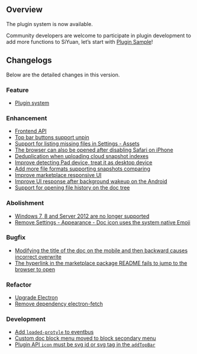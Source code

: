 ## Overview

The plugin system is now available.

Community developers are welcome to participate in plugin development to add more functions to SiYuan, let’s start with [Plugin Sample](https://github.com/siyuan-note/plugin-sample)!

## Changelogs

Below are the detailed changes in this version.

### Feature

* [Plugin system](https://github.com/siyuan-note/siyuan/issues/5086)

### Enhancement

* [Frontend API](https://github.com/siyuan-note/siyuan/issues/5066)
* [Top bar buttons support unpin](https://github.com/siyuan-note/siyuan/issues/8345)
* [Support for listing missing files in Settings - Assets](https://github.com/siyuan-note/siyuan/issues/8383)
* [The browser can also be opened after disabling Safari on iPhone](https://github.com/siyuan-note/siyuan/issues/8384)
* [Deduplication when uploading cloud snapshot indexes](https://github.com/siyuan-note/siyuan/issues/8424)
* [Improve detecting Pad device, treat it as desktop device](https://github.com/siyuan-note/siyuan/issues/8435)
* [Add more file formats supporting snapshots comparing](https://github.com/siyuan-note/siyuan/issues/8438)
* [Improve marketplace responsive UI](https://github.com/siyuan-note/siyuan/issues/8439)
* [Improve UI response after background wakeup on the Android](https://github.com/siyuan-note/siyuan/issues/8441)
* [Support for opening file history on the doc tree](https://github.com/siyuan-note/siyuan/issues/8448)

### Abolishment

* [Windows 7, 8 and Server 2012 are no longer supported](https://github.com/siyuan-note/siyuan/issues/7347)
* [Remove Settings - Appearance - Doc icon uses the system native Emoji](https://github.com/siyuan-note/siyuan/issues/8206)

### Bugfix

* [Modifying the title of the doc on the mobile and then backward causes incorrect overwrite](https://github.com/siyuan-note/siyuan/issues/8426)
* [The hyperlink in the marketplace package README fails to jump to the browser to open](https://github.com/siyuan-note/siyuan/issues/8452)

### Refactor

* [Upgrade Electron](https://github.com/siyuan-note/siyuan/issues/8427)
* [Remove dependency electron-fetch](https://github.com/siyuan-note/siyuan/issues/8434)

### Development

* [Add `loaded-protyle` to eventbus](https://github.com/siyuan-note/siyuan/issues/8421)
* [Custom doc block menu moved to block secondary menu](https://github.com/siyuan-note/siyuan/pull/8443)
* [Plugin API `icon` must be svg id or svg tag in the `addTopBar`](https://github.com/siyuan-note/siyuan/issues/8454)
